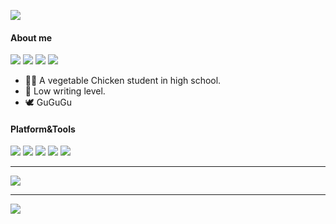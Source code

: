 ![](https://count.getloli.com/get/@LufsX)

#### About me

[![](https://img.shields.io/badge/-https://blog.isteed.cc-0e83cd?style=flat-square&logo=Blogger&logoColor=fff)](https://blog.isteed.cc) [![](https://img.shields.io/badge/-t.me/lufsxchannel-3db6f1?style=flat-square&logo=Telegram&logoColor=2ca5e0)](https://t.me/s/lufsxchannel) [![](https://img.shields.io/badge/-i@isteed.cc-911318?style=flat-square&logo=Mail.RU&logoColor=white&labelColor=c14438)](mailto:i@isteed.cc) [![](https://img.shields.io/badge/-lufs-444eed?style=flat-square&logo=KEYBASE&logoColor=white&labelColor=7f85f3)](https://keybase.io/lufs)

- 👨‍🎓 A vegetable Chicken student in high school.
- 📝 Low writing level.
- 🕊 GuGuGu

#### Platform&Tools

[![](https://img.shields.io/badge/macOS-10.15.7%20Catalina-d0d1d4?style=flat-square&logo=Apple)](https://www.apple.com/macos/catalina/)
[![](https://img.shields.io/badge/iOS-%2015%20Beta%20-d0d1d4?style=flat-square&logo=Apple)](https://www.apple.com/ios/ios-15-preview/)
[![](https://img.shields.io/badge/Android-12%20Beta-00E886?style=flat-square&logo=Android)](https://android.com/)
[![](https://img.shields.io/badge/IDE-Visual%20Studio%20Code-blue?style=flat-square&logo=Visual-Studio-Code)](https://code.visualstudio.com/)
[![](https://img.shields.io/badge/Browser-Microsoft%20Edge%20Beta-0061bb?style=flat-square&logo=Microsoft-Edge)](https://www.microsoftedgeinsider.com/download/)

---

![](https://github-readme-stats.vercel.app/api?username=lufsx&show_icons=true&hide_border=true&icon_color=586069&title_color=a0a9af)

---

![](https://genshin-card.getloli.com/detail/17/16994649.png)
